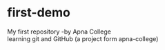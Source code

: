 # first-demo
My first repository -by Apna College<br>
learning git and GitHub
(a project form apna-college)